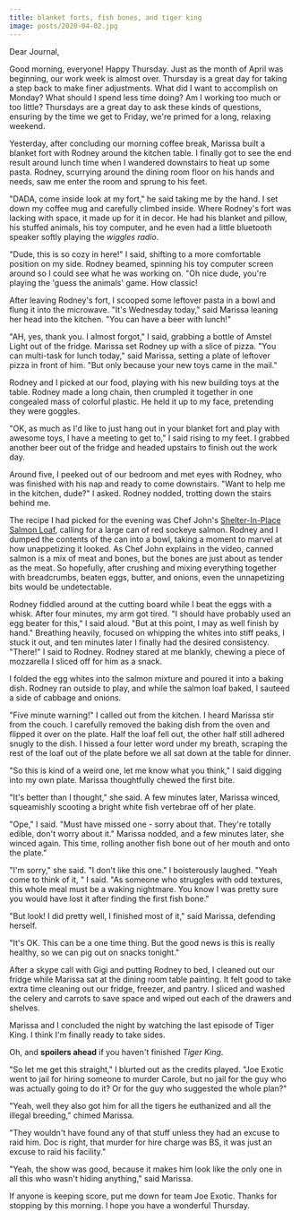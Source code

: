 ```yaml
---
title: blanket forts, fish bones, and tiger king
image: posts/2020-04-02.jpg
---
```


Dear Journal,

Good morning, everyone!  Happy Thursday.  Just as the month of April
was beginning, our work week is almost over.  Thursday is a great day
for taking a step back to make finer adjustments.  What did I want to
accomplish on Monday?  What should I spend less time doing?  Am I
working too much or too little?  Thursdays are a great day to ask
these kinds of questions, ensuring by the time we get to Friday, we're
primed for a long, relaxing weekend.

Yesterday, after concluding our morning coffee break, Marissa built a
blanket fort with Rodney around the kitchen table.  I finally got to
see the end result around lunch time when I wandered downstairs to
heat up some pasta.  Rodney, scurrying around the dining room floor on
his hands and needs, saw me enter the room and sprung to his feet.

"DADA, come inside look at my fort," he said taking me by the hand.  I
set down my coffee mug and carefully climbed inside.  Where Rodney's
fort was lacking with space, it made up for it in decor.  He had his
blanket and pillow, his stuffed animals, his toy computer, and he even
had a little bluetooth speaker softly playing the _wiggles radio_.

"Dude, this is so cozy in here!" I said, shifting to a more
comfortable position on my side.  Rodney beamed, spinning his toy
computer screen around so I could see what he was working on.  "Oh
nice dude, you're playing the 'guess the animals' game.  How classic!

After leaving Rodney's fort, I scooped some leftover pasta in a bowl
and flung it into the microwave.  "It's Wednesday today," said Marissa
leaning her head into the kitchen.  "You can have a beer with lunch!"

"AH, yes, thank you.  I almost forgot," I said, grabbing a bottle of
Amstel Light out of the fridge.  Marissa set Rodney up with a slice of
pizza.  "You can multi-task for lunch today," said Marissa, setting a
plate of leftover pizza in front of him.  "But only because your new
toys came in the mail."

Rodney and I picked at our food, playing with his new building toys at
the table.  Rodney made a long chain, then crumpled it together in one
congealed mass of colorful plastic.  He held it up to my face,
pretending they were goggles.

"OK, as much as I'd like to just hang out in your blanket fort and
play with awesome toys, I have a meeting to get to," I said rising to
my feet.  I grabbed another beer out of the fridge and headed upstairs
to finish out the work day.

Around five, I peeked out of our bedroom and met eyes with Rodney, who
was finished with his nap and ready to come downstairs.  "Want to help
me in the kitchen, dude?" I asked.  Rodney nodded, trotting down the
stairs behind me.

The recipe I had picked for the evening was Chef John's
[Shelter-In-Place Salmon Loaf], calling for a large can of red sockeye
salmon.  Rodney and I dumped the contents of the can into a bowl,
taking a moment to marvel at how unappetizing it looked.  As Chef John
explains in the video, canned salmon is a mix of meat and bones, but
the bones are just about as tender as the meat.  So hopefully, after
crushing and mixing everything together with breadcrumbs, beaten eggs,
butter, and onions, even the unnapetizing bits would be undetectable.

Rodney fiddled around at the cutting board while I beat the eggs with
a whisk.  After four minutes, my arm got tired.  "I should have
probably used an egg beater for this," I said aloud.  "But at this
point, I may as well finish by hand."  Breathing heavily, focused on
whipping the whites into stiff peaks, I stuck it out, and ten minutes
later I finally had the desired consistency.  "There!" I said to
Rodney.  Rodney stared at me blankly, chewing a piece of mozzarella I
sliced off for him as a snack.

I folded the egg whites into the salmon mixture and poured it into a
baking dish.  Rodney ran outside to play, and while the salmon loaf
baked, I sauteed a side of cabbage and onions.

"Five minute warning!" I called out from the kitchen.  I heard Marissa
stir from the couch.  I carefully removed the baking dish from the
oven and flipped it over on the plate.  Half the loaf fell out, the
other half still adhered snugly to the dish.  I hissed a four letter
word under my breath, scraping the rest of the loaf out of the plate
before we all sat down at the table for dinner.

"So this is kind of a weird one, let me know what you think," I said
digging into my own plate.  Marissa thoughtfully chewed the first
bite.

"It's better than I thought," she said.  A few minutes later, Marissa
winced, squeamishly scooting a bright white fish vertebrae off of her
plate.

"Ope," I said.  "Must have missed one - sorry about that.  They're
totally edible, don't worry about it."  Marissa nodded, and a few
minutes later, she winced again.  This time, rolling another fish bone
out of her mouth and onto the plate."

"I'm sorry," she said.  "I don't like this one."  I boisterously
laughed.  "Yeah come to think of it, " I said.  "As someone who
struggles with odd textures, this whole meal must be a waking
nightmare.  You know I was pretty sure you would have lost it after
finding the first fish bone."

"But look!  I did pretty well, I finished most of it," said Marissa,
defending herself.

"It's OK.  This can be a one time thing.  But the good news is this is
really healthy, so we can pig out on snacks tonight."

After a skype call with Gigi and putting Rodney to bed, I cleaned out
our fridge while Marissa sat at the dining room table painting.  It
felt good to take extra time cleaning out our fridge, freezer, and
pantry.  I sliced and washed the celery and carrots to save space and
wiped out each of the drawers and shelves.

Marissa and I concluded the night by watching the last episode of
Tiger King.  I think I'm finally ready to take sides.

Oh, and **spoilers ahead** if you haven't finished _Tiger King_.

"So let me get this straight," I blurted out as the credits played.
"Joe Exotic went to jail for hiring someone to murder Carole, but no
jail for the guy who was actually going to do it?  Or for the guy who
suggested the whole plan?"

"Yeah, well they also got him for all the tigers he euthanized and
all the illegal breeding," chimed Marissa.

"They wouldn't have found any of that stuff unless they had an excuse
to raid him.  Doc is right, that murder for hire charge was BS, it was
just an excuse to raid his facility."

"Yeah, the show was good, because it makes him look like the only one
in all this who wasn't hiding anything," said Marissa.

If anyone is keeping score, put me down for team Joe Exotic.  Thanks
for stopping by this morning.  I hope you have a wonderful Thursday.

[Shelter-In-Place Salmon Loaf]: https://www.youtube.com/watch?v=qXv5OOj9BT4
